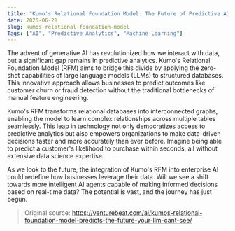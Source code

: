 ```yaml
---
title: "Kumo's Relational Foundation Model: The Future of Predictive AI"
date: 2025-06-28
slug: kumos-relational-foundation-model
Tags: ["AI", "Predictive Analytics", "Machine Learning"]
---
```


The advent of generative AI has revolutionized how we interact with data, but a significant gap remains in predictive analytics. Kumo's Relational Foundation Model (RFM) aims to bridge this divide by applying the zero-shot capabilities of large language models (LLMs) to structured databases. This innovative approach allows businesses to predict outcomes like customer churn or fraud detection without the traditional bottlenecks of manual feature engineering.

Kumo's RFM transforms relational databases into interconnected graphs, enabling the model to learn complex relationships across multiple tables seamlessly. This leap in technology not only democratizes access to predictive analytics but also empowers organizations to make data-driven decisions faster and more accurately than ever before. Imagine being able to predict a customer's likelihood to purchase within seconds, all without extensive data science expertise.

As we look to the future, the integration of Kumo's RFM into enterprise AI could redefine how businesses leverage their data. Will we see a shift towards more intelligent AI agents capable of making informed decisions based on real-time data? The potential is vast, and the journey has just begun.

> Original source: https://venturebeat.com/ai/kumos-relational-foundation-model-predicts-the-future-your-llm-cant-see/